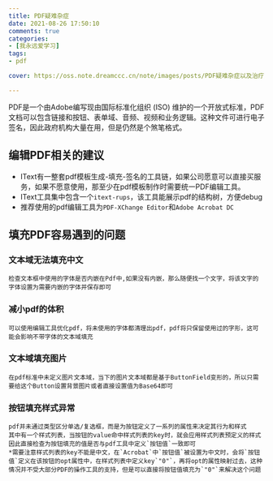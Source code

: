 ```yaml
---
title: PDF疑难杂症
date: 2021-08-26 17:50:10
comments: true
categories:
- [我永远爱学习]
tags:
- pdf

cover: https://oss.note.dreamccc.cn/note/images/posts/PDF疑难杂症以及治疗方法总结/DC-about-pdf-new-720x474.png.img.png?x-oss-process=style/blog_title

---
```


PDF是一个由Adobe编写现由国际标准化组织 (ISO) 维护的一个开放式标准，PDF 文档可以包含链接和按钮、表单域、音频、视频和业务逻辑。这种文件可进行电子签名，因此政府机构大量在用，但是仍然是个煞笔格式。

<!--more-->
## 编辑PDF相关的建议
- IText有一整套pdf模板生成-填充-签名的工具链，如果公司愿意可以直接买服务，如果不愿意使用，那至少在pdf模板制作时需要统一PDF编辑工具。
- IText工具集中包含一个`itext-rups`，该工具能展示pdf的结构树，方便debug
- 推荐使用的pdf编辑工具为`PDF-XChange Editor`和`Adobe Acrobat DC`

## 填充PDF容易遇到的问题
### 文本域无法填充中文
    检查文本框中使用的字体是否内嵌在Pdf中,如果没有内嵌，那么随便找一个文字，将该文字的字体设置为需要内嵌的字体并保存即可
### 减小pdf的体积
    可以使用编辑工具优化pdf，将未使用的字体都清理出pdf，pdf将只保留使用过的字形，这可能会影响不带字体的文本域填充
### 文本域填充图片
    在pdf标准中未定义图片文本域，当下的图片文本域都是基于ButtonField变形的，所以只需要给这个Button设置背景图片或者直接设置值为Base64即可
### 按钮填充样式异常
    pdf并未通过类型区分单选/复选框，而是为按钮定义了一系列的属性来决定其行为和样式
    其中有一个样式列表，当按钮的value命中样式列表的key时，就会应用样式列表预定义的样式
    因此直接检查为按钮填充的值是否与pdf工具中定义`按钮值`一致即可
    *需要注意样式列表的key不能是中文，在`Acrobat`中`按钮值`被设置为中文时，会将`按钮值`定义在该按钮的opt属性中，在样式列表中定义key`"0"`，再将opt的属性映射过去，这种情况并不受大部分PDF的操作工具的支持，但是可以直接将按钮值填充为`"0"`来解决这个问题
